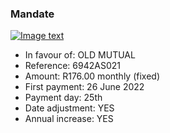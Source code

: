### Mandate

[![Image text]({{site.baseurl}}/assets/img/mandate.png)](https://preprod.nanoteq.com/qrinfo?qrstring=TlE0MQpPTEQgTVVUVUFMCjY5NDJBUzAyMQpSMTc2LjAwIG1vbnRobHkgKGZpeGVkKQoyNiBKdW5lIDIwMjIKMjV0aApZRVMKWUVTCnd3dy5ncmVlbmJhbmsuY29tCm9KMUZCNEhQV0JPbmMwQ21oNG5Ed09XTzJTVUx6WXhLWGU1Nk15VFUzcllERS9xT2NiaTRsQk5nLzBzSXhOTEovMGx2OW5JWDlwa0xVYSt5VjN6TlFhUT0=)

- In favour of: OLD MUTUAL
- Reference: 6942AS021
- Amount: R176.00 monthly (fixed)
- First payment: 26 June 2022
- Payment day: 25th
- Date adjustment: YES
- Annual increase: YES
